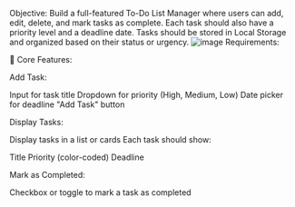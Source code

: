 Objective:
Build a full-featured To-Do List Manager where users can add, edit, delete, and mark tasks as complete. Each task should also have a priority level and a deadline date. Tasks should be stored in Local Storage and organized based on their status or urgency.
![image](https://github.com/user-attachments/assets/f63277b7-979a-4a6b-a2f5-3c2018cf634e)
Requirements:

🔹 Core Features:

Add Task:


Input for task title
Dropdown for priority (High, Medium, Low)
Date picker for deadline
"Add Task" button


Display Tasks:


Display tasks in a list or cards
Each task should show:


Title
Priority (color-coded)
Deadline

Mark as Completed:


Checkbox or toggle to mark a task as completed
